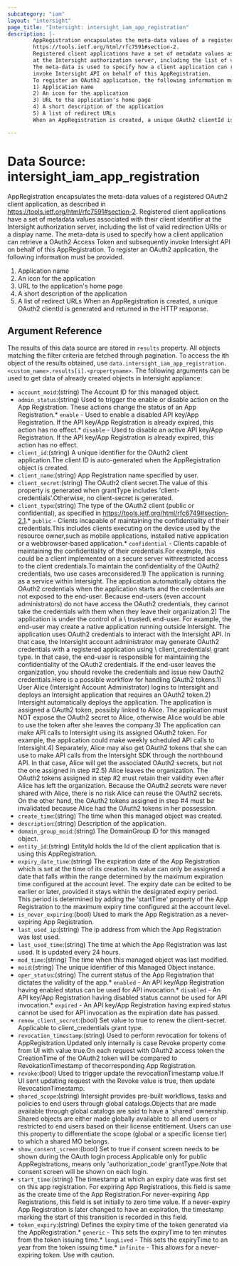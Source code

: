 ```yaml
---
subcategory: "iam"
layout: "intersight"
page_title: "Intersight: intersight_iam_app_registration"
description: |-
        AppRegistration encapsulates the meta-data values of a registered OAuth2 client application, as described in
        https://tools.ietf.org/html/rfc7591#section-2.
        Registered client applications have a set of metadata values associated with their client identifier
        at the Intersight authorization server, including the list of valid redirection URIs or a display name.
        The meta-data is used to specify how a client application can retrieve a OAuth2 Access Token and subsequently
        invoke Intersight API on behalf of this AppRegistration.
        To register an OAuth2 application, the following information must be provided.
        1) Application name
        2) An icon for the application
        3) URL to the application's home page
        4) A short description of the application
        5) A list of redirect URLs
        When an AppRegistration is created, a unique OAuth2 clientId is generated and returned in the HTTP response.

---
```


# Data Source: intersight_iam_app_registration
AppRegistration encapsulates the meta-data values of a registered OAuth2 client application, as described in
https://tools.ietf.org/html/rfc7591#section-2.
Registered client applications have a set of metadata values associated with their client identifier
at the Intersight authorization server, including the list of valid redirection URIs or a display name.
The meta-data is used to specify how a client application can retrieve a OAuth2 Access Token and subsequently
invoke Intersight API on behalf of this AppRegistration.
To register an OAuth2 application, the following information must be provided.
1) Application name
2) An icon for the application
3) URL to the application's home page
4) A short description of the application
5) A list of redirect URLs
When an AppRegistration is created, a unique OAuth2 clientId is generated and returned in the HTTP response.
## Argument Reference
The results of this data source are stored in `results` property.
All objects matching the filter criteria are fetched through pagination.
To access the ith object of the results obtained, use `data.intersight_iam_app_registration.<custom_name>.results[i].<propertyname>`.
The following arguments can be used to get data of already created objects in Intersight appliance:
* `account_moid`:(string) The Account ID for this managed object. 
* `admin_status`:(string) Used to trigger the enable or disable action on the App Registration. These actions change the status of an App Registration.* `enable` - Used to enable a disabled API key/App Registration. If the API key/App Registration is already expired, this action has no effect.* `disable` - Used to disable an active API key/App Registration. If the API key/App Registration is already expired, this action has no effect. 
* `client_id`:(string) A unique identifier for the OAuth2 client application.The client ID is auto-generated when the AppRegistration object is created. 
* `client_name`:(string) App Registration name specified by user. 
* `client_secret`:(string) The OAuth2 client secret.The value of this property is generated when grantType includes 'client-credentials'.Otherwise, no client-secret is generated. 
* `client_type`:(string) The type of the OAuth2 client (public or confidential), as specified in https://tools.ietf.org/html/rfc6749#section-2.1.* `public` - Clients incapable of maintaining the confidentiality of their credentials.This includes clients executing on the device used by the resource owner,such as mobile applications, installed native application or a webbrowser-based application.* `confidential` - Clients capable of maintaining the confidentiality of their credentials.For example, this could be a client implemented on a secure server withrestricted access to the client credentials.To maintain the confidentiality of the OAuth2 credentials, two use cases areconsidered.1) The application is running as a service within Intersight. The application automatically   obtains the OAuth2 credentials when the application starts and the credentials are not   exposed to the end-user.   Because end-users (even account administrators) do not have access the OAuth2 credentials,   they cannot take the credentials with them when they leave their organization.2) The application is under the control of a \ trusted\  end-user. For example,   the end-user may create a native application running outside Intersight. The application   uses OAuth2 credentials to interact with the Intersight API. In that case, the Intersight   account administrator may generate OAuth2 credentials with a registered application   using \ client_credentials\  grant type.   In that case, the end-user is responsible for maintaining the confidentiality of the   OAuth2 credentials. If the end-user leaves the organization, you should revoke the   credentials and issue new Oauth2 credentials.Here is a possible workflow for handling OAuth2 tokens.1) User Alice (Intersight Account Administrator) logins to Intersight and deploys an Intersight   application that requires an OAuth2 token.2) Intersight automatically deploys the application. The application is assigned a OAuth2 token,   possibly linked to Alice. The application must NOT expose the OAuth2 secret to Alice, otherwise   Alice would be able to use the token after she leaves the company.3) The application can make API calls to Intersight using its assigned OAuth2 token. For example,   the application could make weekly scheduled API calls to Intersight.4) Separately, Alice may also get OAuth2 tokens that she can use to make API calls from the   Intersight SDK through the northbound API. In that case, Alice will get the associated OAuth2   secrets, but not the one assigned in step #2.5) Alice leaves the organization. The OAuth2 tokens assigned in step #2 must retain their validity   even after Alice has left the organization. Because the OAuth2 secrets were never shared with   Alice, there is no risk Alice can reuse the OAuth2 secrets.   On the other hand, the OAuth2 tokens assigned in step #4 must be invalidated because Alice had   the OAuth2 tokens in her possession. 
* `create_time`:(string) The time when this managed object was created. 
* `description`:(string) Description of the application. 
* `domain_group_moid`:(string) The DomainGroup ID for this managed object. 
* `entity_id`:(string) EntityId holds the Id of the client application that is using this AppRegistration. 
* `expiry_date_time`:(string) The expiration date of the App Registration which is set at the time of its creation. Its value can only be assigned a date that falls within the range determined by the maximum expiration time configured at the account level. The expiry date can be edited to be earlier or later, provided it stays within the designated expiry period. This period is determined by adding the 'startTime' property of the App Registration to the maximum expiry time configured at the account level. 
* `is_never_expiring`:(bool) Used to mark the App Registration as a never-expiring App Registration. 
* `last_used_ip`:(string) The ip address from which the App Registration was last used. 
* `last_used_time`:(string) The time at which the App Registration was last used. It is updated every 24 hours. 
* `mod_time`:(string) The time when this managed object was last modified. 
* `moid`:(string) The unique identifier of this Managed Object instance. 
* `oper_status`:(string) The current status of the App Registration that dictates the validity of the app.* `enabled` - An API key/App Registration having enabled status can be used for API invocation.* `disabled` - An API key/App Registration having disabled status cannot be used for API invocation.* `expired` - An API key/App Registration having expired status cannot be used for API invocation as the expiration date has passed. 
* `renew_client_secret`:(bool) Set value to true to renew the client-secret. Applicable to client_credentials grant type. 
* `revocation_timestamp`:(string) Used to perform revocation for tokens of AppRegistration.Updated only internally is case Revoke property come from UI with value true.On each request with OAuth2 access token the CreationTime of the OAuth2 token will be compared to RevokationTimestamp of thecorresponding App Registration. 
* `revoke`:(bool) Used to trigger update the revocationTimestamp value.If UI sent updating request with the Revoke value is true, then update RevocationTimestamp. 
* `shared_scope`:(string) Intersight provides pre-built workflows, tasks and policies to end users through global catalogs.Objects that are made available through global catalogs are said to have a 'shared' ownership. Shared objects are either made globally available to all end users or restricted to end users based on their license entitlement. Users can use this property to differentiate the scope (global or a specific license tier) to which a shared MO belongs. 
* `show_consent_screen`:(bool) Set to true if consent screen needs to be shown during the OAuth login process.Applicable only for public AppRegistrations, means only 'authorization_code' grantType.Note that consent screen will be shown on each login. 
* `start_time`:(string) The timestamp at which an expiry date was first set on this app registration. For expiring App Registrations, this field is same as the create time of the App Registration.For never-expiring App Registrations, this field is set initially to zero time value. If a never-expiry App Registration is later changed to have an expiration, the timestamp marking the start of this transition is recorded in this field. 
* `token_expiry`:(string) Defines the expiry time of the token generated via the AppRegistration.* `generic` - This sets the expiryTime to ten minutes from the token issuing time.* `longLived` - This sets the expiryTime to an year from the token issuing time.* `infinite` - This allows for a never-expiring token. Use with caution. 
 
